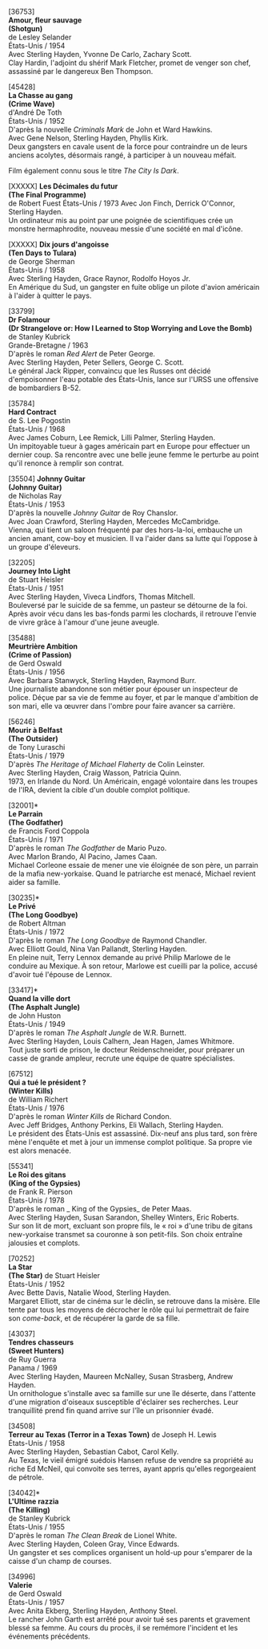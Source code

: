 [36753]  
**Amour, fleur sauvage**  
**(Shotgun)**  
de Lesley Selander  
États-Unis / 1954  
Avec Sterling Hayden, Yvonne De Carlo, Zachary Scott.  
Clay Hardin, l'adjoint du shérif Mark Fletcher, promet de venger son chef, assassiné par le dangereux Ben Thompson.

[45428]  
**La Chasse au gang**  
**(Crime Wave)**  
d'André De Toth  
États-Unis / 1952  
D'après la nouvelle _Criminals Mark_ de John et Ward Hawkins.  
Avec Gene Nelson, Sterling Hayden, Phyllis Kirk.  
Deux gangsters en cavale usent de la force pour contraindre un de leurs anciens acolytes, désormais rangé, à participer à un nouveau méfait.

Film également connu sous le titre _The City Is Dark_.

[XXXXX]
**Les Décimales du futur**  
**(The Final Programme)**  
de Robert Fuest
États-Unis / 1973
Avec Jon Finch, Derrick O'Connor, Sterling Hayden.  
Un ordinateur mis au point par une poignée de scientifiques crée un monstre hermaphrodite, nouveau messie d'une société en mal d'icône.

[XXXXX]
**Dix jours d'angoisse**  
**(Ten Days to Tulara)**  
de George Sherman  
États-Unis / 1958  
Avec Sterling Hayden, Grace Raynor, Rodolfo Hoyos Jr.  
En Amérique du Sud, un gangster en fuite oblige un pilote d'avion américain à l'aider à quitter le pays.

[33799]  
**Dr Folamour**  
**(Dr Strangelove or: How I Learned to Stop Worrying and Love the Bomb)**  
de Stanley Kubrick  
Grande-Bretagne / 1963  
D'après le roman _Red Alert_ de Peter George.  
Avec Sterling Hayden, Peter Sellers, George C. Scott.  
Le général Jack Ripper, convaincu que les Russes ont décidé d'empoisonner l'eau potable des États-Unis, lance sur l'URSS une offensive de bombardiers B-52.

[35784]  
**Hard Contract**  
de S. Lee Pogostin  
États-Unis / 1968  
Avec James Coburn, Lee Remick, Lilli Palmer, Sterling Hayden.  
Un impitoyable tueur à gages américain part en Europe pour effectuer un dernier coup. Sa rencontre avec une belle jeune femme le perturbe au point qu'il renonce à remplir son contrat.

[35504]
**Johnny Guitar**  
**(Johnny Guitar)**  
de Nicholas Ray  
États-Unis / 1953  
D'après la nouvelle _Johnny Guitar_ de Roy Chanslor.  
Avec Joan Crawford, Sterling Hayden, Mercedes McCambridge.  
Vienna, qui tient un saloon fréquenté par des hors-la-loi, embauche un ancien amant, cow-boy et musicien. Il va l'aider dans sa lutte qui l’oppose à un groupe d'éleveurs.

[32205]  
**Journey Into Light**  
de Stuart Heisler  
États-Unis / 1951  
Avec Sterling Hayden, Viveca Lindfors, Thomas Mitchell.  
Bouleversé par le suicide de sa femme, un pasteur se détourne de la foi. Après avoir vécu dans les bas-fonds parmi les clochards, il retrouve l'envie de vivre grâce à l'amour d'une jeune aveugle.

[35488]  
**Meurtrière Ambition**  
**(Crime of Passion)**  
de Gerd Oswald  
États-Unis / 1956  
Avec Barbara Stanwyck, Sterling Hayden, Raymond Burr.  
Une journaliste abandonne son métier pour épouser un inspecteur de police. Déçue par sa vie de femme au foyer, et par le manque d'ambition de son mari, elle va œuvrer dans l'ombre pour faire avancer sa carrière.

[56246]  
**Mourir à Belfast**  
**(The Outsider)**  
de Tony Luraschi  
États-Unis / 1979  
D'après _The Heritage of Michael Flaherty_ de Colin Leinster.  
Avec Sterling Hayden, Craig Wasson, Patricia Quinn.  
1973, en Irlande du Nord. Un Américain, engagé volontaire dans les troupes de l'IRA, devient la cible d'un double complot politique.

[32001]\*  
**Le Parrain**  
**(The Godfather)**  
de Francis Ford Coppola  
États-Unis / 1971  
D'après le roman _The Godfather_ de Mario Puzo.  
Avec Marlon Brando, Al Pacino, James Caan.  
Michael Corleone essaie de mener une vie éloignée de son père, un parrain de la mafia new-yorkaise. Quand le patriarche est menacé, Michael revient aider sa famille.

[30235]\*  
**Le Privé**  
**(The Long Goodbye)**  
de Robert Altman  
États-Unis / 1972  
D'après le roman _The Long Goodbye_ de Raymond Chandler.  
Avec Elliott Gould, Nina Van Pallandt, Sterling Hayden.  
En pleine nuit, Terry Lennox demande au privé Philip Marlowe de le conduire au Mexique. À son retour, Marlowe est cueilli par la police, accusé d'avoir tué l'épouse de Lennox.

[33417]\*  
**Quand la ville dort**  
**(The Asphalt Jungle)**  
de John Huston  
États-Unis / 1949  
D'après le roman _The Asphalt Jungle_ de W.R. Burnett.  
Avec Sterling Hayden, Louis Calhern, Jean Hagen, James Whitmore.  
Tout juste sorti de prison, le docteur Reidenschneider, pour préparer un casse de grande ampleur, recrute une équipe de quatre spécialistes.

[67512]  
**Qui a tué le président ?**  
**(Winter Kills)**  
de William Richert  
États-Unis / 1976  
D'après le roman _Winter Kills_ de Richard Condon.  
Avec Jeff Bridges, Anthony Perkins, Eli Wallach, Sterling Hayden.  
Le président des États-Unis est assassiné. Dix-neuf ans plus tard, son frère mène l'enquête et met à jour un immense complot politique. Sa propre vie est alors menacée.

[55341]  
**Le Roi des gitans**  
**(King of the Gypsies)**  
de Frank R. Pierson  
États-Unis / 1978  
D'après le roman _ King of the Gypsies_ de Peter Maas.  
Avec Sterling Hayden, Susan Sarandon, Shelley Winters, Eric Roberts.  
Sur son lit de mort, excluant son propre fils, le « roi » d'une tribu de gitans new-yorkaise transmet sa couronne à son petit-fils. Son choix entraîne jalousies et complots.

[70252]  
**La Star**  
**(The Star)**
de Stuart Heisler  
États-Unis / 1952  
Avec Bette Davis, Natalie Wood, Sterling Hayden.  
Margaret Elliott, star de cinéma sur le déclin, se retrouve dans la misère. Elle tente par tous les moyens de décrocher le rôle qui lui permettrait de faire son _come-back_, et de récupérer la garde de sa fille.

[43037]  
**Tendres chasseurs**  
**(Sweet Hunters)**  
de Ruy Guerra  
Panama / 1969  
Avec Sterling Hayden, Maureen McNalley, Susan Strasberg, Andrew Hayden.  
Un ornithologue s'installe avec sa famille sur une île déserte, dans l'attente d'une migration d'oiseaux susceptible d'éclairer ses recherches. Leur tranquillité prend fin quand arrive sur l'île un prisonnier évadé.

[34508]  
**Terreur au Texas**
**(Terror in a Texas Town)**
de Joseph H. Lewis  
États-Unis / 1958  
Avec Sterling Hayden, Sebastian Cabot, Carol Kelly.  
Au Texas, le vieil émigré suédois Hansen refuse de vendre sa propriété au riche Ed McNeil, qui convoite ses terres, ayant appris qu'elles regorgeaient de pétrole.

[34042]\*  
**L'Ultime razzia**  
**(The Killing)**  
de Stanley Kubrick  
États-Unis / 1955  
D'après le roman _The Clean Break_ de Lionel White.  
Avec Sterling Hayden, Coleen Gray, Vince Edwards.  
Un gangster et ses complices organisent un hold-up pour s'emparer de la caisse d'un champ de courses.

[34996]  
**Valerie**  
de Gerd Oswald  
États-Unis / 1957  
Avec Anita Ekberg, Sterling Hayden, Anthony Steel.  
Le rancher John Garth est arrêté pour avoir tué ses parents et gravement blessé sa femme. Au cours du procès, il se remémore l'incident et les événements précédents.
